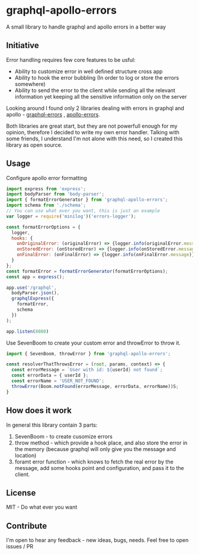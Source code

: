 # graphql-apollo-errors
A small library to handle graphql and apollo errors in a better way

## Initiative
Error handling requires few core features to be usful:
* Ability to customize error in well defined structure cross app
* Ability to hook the error bubbling (In order to log or store the errors somewhere)
* Ability to send the error to the client while sending all the relevant information yet keeping all the sensitive information only on the server

Looking around I found only 2 libraries dealing with errors in graphql and apollo - [graphql-errors](https://github.com/kadirahq/graphql-errors) , [apollo-errors](https://github.com/thebigredgeek/apollo-errors).

Both libraries are great start, but they are not powerfull enough for my opinion, therefore I decided to write my own error handler.
Talking with some friends, I understand I'm not alone with this need, so I created this library as open source.

## Usage
Configure apollo error formatting

```js
import express from 'express';
import bodyParser from 'body-parser';
import { formatErrorGenerator } from 'graphql-apollo-errors';
import schema from './schema';
// You can use what ever you want, this is just an example
var logger = require('minilog')('errors-logger');

const formatErrorOptions = {
  logger,
  hooks: {
    onOriginalError: (originalError) => {logger.info(originalError.message)},
    onStoredError: (onStoredError) => {logger.info(onStoredError.message)},
    onFinalError: (onFinalError) => {logger.info(onFinalError.message)},
  }
};
const formatError = formatErrorGenerator(formatErrorOptions);
const app = express();

app.use('/graphql',
  bodyParser.json(),
  graphqlExpress({
    formatError,
    schema
  })
);

app.listen(8080)
```

Use SevenBoom to create your custom error and throwError to throw it.
```js
import { SevenBoom, throwError } from 'graphql-apollo-errors';

const resolverThatThrowsError = (root, params, context) => {
  const errorMessage = `User with id: ${userId} not found`;
  const errorData = { userId };
  const errorName = 'USER_NOT_FOUND';
  throwError(Boom.notFound(errorMessage, errorData, errorName))S;
}
```

## How does it work
In general this library contain 3 parts:

1. SevenBoom - to create cusomize errors
2. throw method - which provide a hook place, and also store the error in the memory (because graphql will only give you the message and location)
3. foramt error function - which knows to fetch the real error by the message, add some hooks point and configuration, and pass it to the client.

## License
MIT - Do what ever you want

## Contribute
I'm open to hear any feedback - new ideas, bugs, needs.
Feel free to open issues / PR
